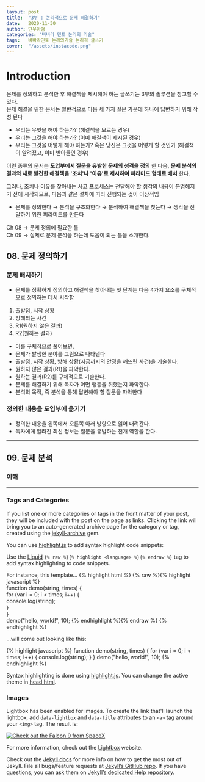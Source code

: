 ```yaml
---
layout: post
title:  "3부 : 논리적으로 문제 해결하기"
date:   2020-11-30
author: 단우아범
categories: "바바라_민토_논리의_기술"
tags:	바바라민토 논리의기술 논리적 글쓰기
cover:  "/assets/instacode.png"
---
```


# Introduction
문제를 정의하고 분석한 후 해결책을 제시해야 하는 글쓰기는 3부의 솔루션을 참고할 수 있다.  
문제 해결을 위한 문서는 일반적으로 다음 세 가지 질문 가운데 하나에 답변하기 위해 작성 된다
 - 우리는 무엇을 해야 하는가? (해결책을 모르는 경우)
 - 우리는 그것을 해야 하는가? (이미 해결책이 제시된 경우)
 - 우리는 그것을 어떻게 해야 하는가? 혹은 당신은 그것을 어떻게 할 것인가 (해결책이 알려졌고, 이미 받아들인 경우)

이런 종류의 문서는 __도입부에서 질문을 유발한 문제의 성격을 정의__ 한 다음, __문제 분석의 결과와 새로 발견한 해결책을 '조치'나 '이유'로 제시하여 피라미드 형태로 배치__ 한다.  

그러나, 조치나 이유를 찾아내는 사고 프로세스는 전달해야 할 생각의 내용이 분명해지기 전에 시작되므로, 다음과 같은 절차에 따라 진행되는 것이 이상적임
 - 문제를 정의한다 → 분석을 구조화한다 → 분석하여 해결책을 찾는다 → 생각을 전달하기 위한 피라미드를 만든다

Ch 08 → 문제 정의에 필요한 틀  
Ch 09 → 실제로 문제 분석을 하는데 도움이 되는 틀을 소개한다.



## 08. 문제 정의하기

### 문제 배치하기
 - 문제를 정확하게 정의하고 해결책을 찾아내는 첫 단계는 다음 4가지 요소를 구체적으로 정의하는 데서 시작함
  1. 출발점, 시작 상황
  2. 방해되는 사건
  3. R1(원하지 않은 결과)
  4. R2(원하는 결과)
 - 이를 구체적으로 풀어보면,
  - 문제가 발생한 분야를 그림으로 나타낸다
  - 출발점, 시작 상황, 방해 상황(지금까지의 안정을 깨뜨린 사건)을 기술한다.
  - 원하지 않은 결과(R1)을 파악한다.
  - 원하는 결과(R2)를 구체적으로 기술한다.
  - 문제를 해결하기 위해 독자가 어떤 행동을 취했는지 파악한다.
  - 분석의 목적, 즉 분석을 통해 답변해야 할 질문을 파악한다

### 정의한 내용을 도입부에 옮기기
 - 정의한 내용을 왼쪽에서 오른쪽 아래 방향으로 읽어 내려간다.
 - 독자에게 알려진 최신 정보는 질문을 유발하는 전개 역할을 한다.

---

## 09. 문제 분석 

### 이해

---

### Tags and Categories

If you list one or more categories or tags in the front matter of your post, they will be included with the post on the page as links. Clicking the link will bring you to an auto-generated archive page for the category or tag, created using the [jekyll-archive][jekyll-archive] gem.

You can use [highlight.js][highlight] to add syntax highlight code snippets:

Use the [Liquid][liquid] `{% raw %}{% highlight <language> %}{% endraw %}` tag to add syntax highlighting to code snippets.

For instance, this template...
{% highlight html %}
{% raw %}{% highlight javascript %}    
function demo(string, times) {    
  for (var i = 0; i < times; i++) {    
    console.log(string);    
  }    
}    
demo("hello, world!", 10);
{% endhighlight %}{% endraw %}
{% endhighlight %}

...will come out looking like this:

{% highlight javascript %}
function demo(string, times) {
  for (var i = 0; i < times; i++) {
    console.log(string);
  }
}
demo("hello, world!", 10);
{% endhighlight %}

Syntax highlighting is done using [highlight.js][highlight]. You can change the active theme in [head.html](https://github.com/bencentra/centrarium/blob/2dcd73d09e104c3798202b0e14c1db9fa6e77bc7/_includes/head.html#L15).

### Images

Lightbox has been enabled for images. To create the link that'll launch the lightbox, add <code>data-lightbox</code> and <code>data-title</code> attributes to an <code>&lt;a&gt;</code> tag around your <code>&lt;img&gt;</code> tag. The result is:

<a href="//bencentra.com/assets/images/falcon9_large.jpg" data-lightbox="falcon9-large" data-title="Check out the Falcon 9 from SpaceX">
  <img src="//bencentra.com/assets/images/falcon9_small.jpg" title="Check out the Falcon 9 from SpaceX">
</a>

For more information, check out the [Lightbox][lightbox] website.

Check out the [Jekyll docs][jekyll] for more info on how to get the most out of Jekyll. File all bugs/feature requests at [Jekyll’s GitHub repo][jekyll-gh]. If you have questions, you can ask them on [Jekyll’s dedicated Help repository][jekyll-help].

[jekyll]:      http://jekyllrb.com
[jekyll-gh]:   https://github.com/jekyll/jekyll
[jekyll-help]: https://github.com/jekyll/jekyll-help
[highlight]:   https://highlightjs.org/
[lightbox]:    http://lokeshdhakar.com/projects/lightbox2/
[jekyll-archive]: https://github.com/jekyll/jekyll-archives
[liquid]: https://github.com/Shopify/liquid/wiki/Liquid-for-Designers
